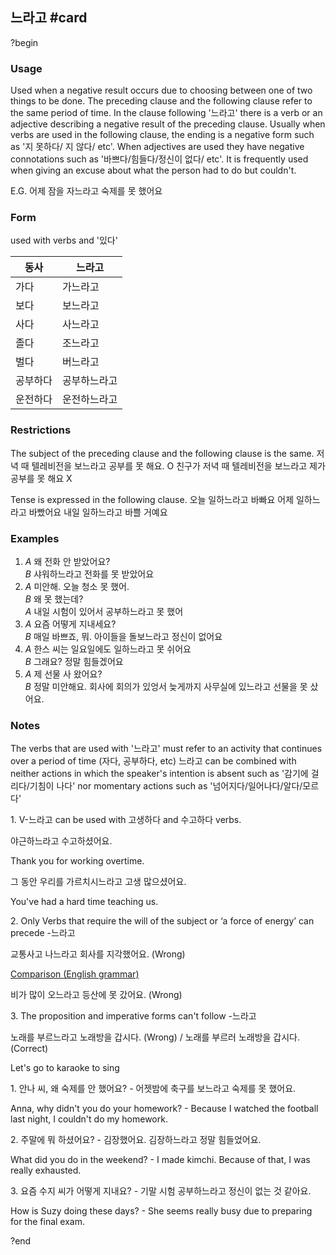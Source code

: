 ## 느라고 #card
?begin
### Usage
Used when a negative result occurs due to choosing between one of two things to be done. The preceding clause and the following clause refer to the same period of time.
In the clause following '느라고' there is a verb or an adjective describing a negative result of the preceding clause. Usually when verbs are used in the following clause, the ending is a negative form such as '지 못하다/ 지 않다/ etc'. When adjectives are used they have negative connotations such as '바쁘다/힘들다/정신이 없다/ etc'. It is frequently used when giving an excuse about what the person had to do but couldn't.

E.G. 어제 잠을 자느라고 숙제를 못 했어요
### Form
used with verbs and '있다'

| 동사   | 느라고    |
| ---- | ------ |
| 가다   | 가느라고   |
| 보다   | 보느라고   |
| 사다   | 사느라고   |
| 졸다   | 조느라고   |
| 벌다   | 버느라고   |
| 공부하다 | 공부하느라고 |
| 운전하다 | 운전하느라고 |
### Restrictions
The subject of the preceding clause and the following clause is the same.
저녁 때 텔레비전을 보느라고 공부를 못 해요. O
친구가 저녁 때 텔레비전을 보느라고 제가 공부를 못 해요 X

Tense is expressed in the following clause.
오늘 일하느라고 바빠요
어제 일하느라고 바빴어요
내일 일하느라고 바쁠 거예요
### Examples
1. *A* 왜 전화 안 받았어요? <br>
   *B* 샤워하느라고 전화를 못 받았어요
2. *A* 미안해. 오늘 청소 못 했어.<br>
   *B* 왜 못 했는데?<br>
   *A* 내일 시험이 있어서 공부하느라고 못 했어
1. *A* 요즘 어떻게 지내세요?<br>
   *B* 매일 바쁘죠, 뭐. 아이들을 돌보느라고 정신이 없어요
2. *A* 한스 씨는 일요일에도 일하느라고 못 쉬어요<br>
   *B* 그래요? 정말 힘들겠어요
2. *A* 제 선물 사 왔어요?<br>
   *B* 정말 미안해요.  회사에 회의가 있엉서 늦게까지 사무실에 있느라고 선물을 못 샀어요.
### Notes
The verbs that are used with '느라고' must refer to an activity that continues over a period of time (자다, 공부하다, etc) 느라고 can be combined with neither actions in which the speaker's intention is absent such as '감기에 걸리다/기침이 나다' nor momentary actions such as '넘어지다/일어나다/알다/모르다'

1\. V-느라고 can be used with 고생하다 and 수고하다 verbs.

야근하느라고 수고하셨어요.

Thank you for working overtime.

그 동안 우리를 가르치시느라고 고생 많으셨어요.

You've had a hard time teaching us.

2\. Only Verbs that require the will of the subject or ‘a force of energy’ can precede -느라고

교통사고 나느라고 회사를 지각했어요. (Wrong)

[Comparison (English grammar)](https://humix.com/redirect?url=https%3A%2F%2Fworldenglishblog.com%2Fhumix%2Fvideo%2F1f088b5eacd5937b1eaea0165d686a6fbb30900c438b092ecabdff34f74180ad)

비가 많이 오느라고 등산에 못 갔어요. (Wrong)

3\. The proposition and imperative forms can't follow -느라고

노래를 부르느라고 노래방을 갑시다. (Wrong) / 노래를 부르러 노래방을 갑시다. (Correct)

Let's go to karaoke to sing

1\. 안나 씨, 왜 숙제를 안 했어요?
\- 어젯밤에 축구를 보느라고 숙제를 못 했어요.

Anna, why didn't you do your homework?
\- Because I watched the football last night, I couldn't do my homework.

2\. 주말에 뭐 하셨어요?
\- 김장했어요. 김장하느라고 정말 힘들었어요.

What did you do in the weekend?
\- I made kimchi. Because of that, I was really exhausted.

3\. 요즘 수지 씨가 어떻게 지내요?
\- 기말 시험 공부하느라고 정신이 없는 것 같아요.

How is Suzy doing these days?
\- She seems really busy due to preparing for the final exam.
<!--SR:!2025-04-20,8,250-->

?end